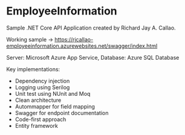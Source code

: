 # EmployeeInformation
Sample .NET Core API Application created by Richard Jay A. Callao.

Working sample -> https://rjcallao-employeeinformation.azurewebsites.net/swagger/index.html

Server: Microsoft Azure App Service, 
Database: Azure SQL Database

Key implementations:
- Dependency injection
- Logging using Serilog
- Unit test using NUnit and Moq
- Clean architecture
- Autommapper for field mapping
- Swagger for endpoint documentation
- Code-first approach
- Entity framework
